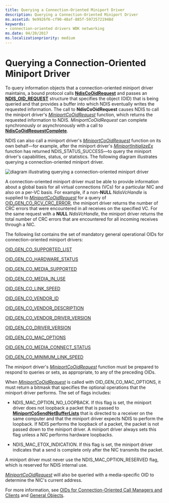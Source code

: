 ```yaml
---
title: Querying a Connection-Oriented Miniport Driver
description: Querying a Connection-Oriented Miniport Driver
ms.assetid: 9e9926f6-cf90-48af-885f-59725721948d
keywords:
- connection-oriented drivers WDK networking
ms.date: 04/20/2017
ms.localizationpriority: medium
---
```


# Querying a Connection-Oriented Miniport Driver





To query information objects that a connection-oriented miniport driver maintains, a bound protocol calls [**NdisCoOidRequest**](https://msdn.microsoft.com/library/windows/hardware/ff561711) and passes an [**NDIS\_OID\_REQUEST**](https://msdn.microsoft.com/library/windows/hardware/ff566710) structure that specifies the object (OID) that is being queried and that provides a buffer into which NDIS eventually writes the requested information. The call to **NdisCoOidRequest** causes NDIS to call the miniport driver's [*MiniportCoOidRequest*](https://msdn.microsoft.com/library/windows/hardware/ff559362) function, which returns the requested information to NDIS. *MiniportCoOidRequest* can complete synchronously or asynchronously with a call to [**NdisCoOidRequestComplete**](https://msdn.microsoft.com/library/windows/hardware/ff561716).

NDIS can also call a miniport driver's [*MiniportCoOidRequest*](https://msdn.microsoft.com/library/windows/hardware/ff559362) function on its own behalf—for example, after the miniport driver's [*MiniportInitializeEx*](https://msdn.microsoft.com/library/windows/hardware/ff559389) function has returned NDIS\_STATUS\_SUCCESS—to query the miniport driver's capabilities, status, or statistics. The following diagram illustrates querying a connection-oriented miniport driver.

![diagram illustrating querying a connection-oriented miniport driver](images/fig5-3.png)

A connection-oriented miniport driver must be able to provide information about a global basis for all virtual connections (VCs) for a particular NIC and also on a per-VC basis. For example, if a non-**NULL** *NdisVcHandle* is supplied to [*MiniportCoOidRequest*](https://msdn.microsoft.com/library/windows/hardware/ff559362) for a query of [OID\_GEN\_CO\_RCV\_CRC\_ERROR](https://msdn.microsoft.com/library/windows/hardware/ff569562), the miniport driver returns the number of CRC errors that were encountered in all receives on the specified VC. For the same request with a **NULL** *NdisVcHandle*, the miniport driver returns the total number of CRC errors that are encountered for all incoming receives through a NIC.

The following list contains the set of mandatory general operational OIDs for connection-oriented miniport drivers:

[OID\_GEN\_CO\_SUPPORTED\_LIST](https://msdn.microsoft.com/library/windows/hardware/ff569567)

[OID\_GEN\_CO\_HARDWARE\_STATUS](https://msdn.microsoft.com/library/windows/hardware/ff569452)

[OID\_GEN\_CO\_MEDIA\_SUPPORTED](https://msdn.microsoft.com/library/windows/hardware/ff569558)

[OID\_GEN\_CO\_MEDIA\_IN\_USE](https://msdn.microsoft.com/library/windows/hardware/ff569557)

[OID\_GEN\_CO\_LINK\_SPEED](https://msdn.microsoft.com/library/windows/hardware/ff569453)

[OID\_GEN\_CO\_VENDOR\_ID](https://msdn.microsoft.com/library/windows/hardware/ff569571)

[OID\_GEN\_CO\_VENDOR\_DESCRIPTION](https://msdn.microsoft.com/library/windows/hardware/ff569569)

[OID\_GEN\_CO\_VENDOR\_DRIVER\_VERSION](https://msdn.microsoft.com/library/windows/hardware/ff569570)

[OID\_GEN\_CO\_DRIVER\_VERSION](https://msdn.microsoft.com/library/windows/hardware/ff569449)

[OID\_GEN\_CO\_MAC\_OPTIONS](https://msdn.microsoft.com/library/windows/hardware/ff569454)

[OID\_GEN\_CO\_MEDIA\_CONNECT\_STATUS](https://msdn.microsoft.com/library/windows/hardware/ff569455)

[OID\_GEN\_CO\_MINIMUM\_LINK\_SPEED](https://msdn.microsoft.com/library/windows/hardware/ff569559)

The miniport driver's [*MiniportCoOidRequest*](https://msdn.microsoft.com/library/windows/hardware/ff559362) function must be prepared to respond to queries or sets, as appropriate, to any of the preceding OIDs.

When [*MiniportCoOidRequest*](https://msdn.microsoft.com/library/windows/hardware/ff559362) is called with OID\_GEN\_CO\_MAC\_OPTIONS, it must return a bitmask that specifies the optional operations that the miniport driver performs. The set of flags includes:

-   NDIS\_MAC\_OPTION\_NO\_LOOPBACK. If this flag is set, the miniport driver does not loopback a packet that is passed to [**MiniportCoSendNetBufferLists**](https://msdn.microsoft.com/library/windows/hardware/ff559365) that is directed to a receiver on the same computer and that the miniport driver expects NDIS to perform the loopback. If NDIS performs the loopback of a packet, the packet is not passed down to the miniport driver. A miniport driver always sets this flag unless a NIC performs hardware loopbacks.

-   NDIS\_MAC\_ETOX\_INDICATION. If this flag is set, the miniport driver indicates that a send is complete only after the NIC transmits the packet.

A miniport driver must never use the NDIS\_MAC\_OPTION\_RESERVED flag, which is reserved for NDIS internal use.

[*MiniportCoOidRequest*](https://msdn.microsoft.com/library/windows/hardware/ff559362) will also be queried with a media-specific OID to determine the NIC's current address.

For more information, see [OIDs for Connection-Oriented Call Managers and Clients](https://msdn.microsoft.com/library/windows/hardware/ff569067) and [General Objects](https://msdn.microsoft.com/library/windows/hardware/ff546510).

 

 





